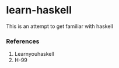 # learn-haskell


This is an attempt to get familiar with haskell

### References

1. Learnyouhaskell
2. H-99
